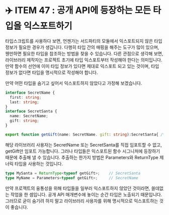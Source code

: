 # ✈️ ITEM 47 : 공개 API에 등장하는 모든 타입을 익스포트하기

타입스크립트를 사용하다 보면, 언젠가는 서드파티의 모둘에서 익스포트되지 않은 타입 정보가 필요한 경우가 생깁니다.
다행히 타입 간의 매핑을 해주는 도구가 많이 있으며, 웬만하면 필요한 타입을 참조하는 방법을 찾을 수 있습니다.
다른 관점으로 생각해 보면, 라이브러리 제작자는 프로젝트 초기에 타입 익스포트부터 작성해야 한다는 의미입니다.
만약 함수의 선언에 이미 타입 정보가 있다면 제대로 익스포트 되고 있는 것이며, 타입 정보가 없다면 타입을 명시적으로 작성해야 합니다.

만약 어떤 타입을 숨기고 싶어서 익스포트하지 않았다고 가정해 보겠습니다. 

```ts
interface SecretName {
  first: string;
  last: string;
}
interface SecretSanta {
  name: SecretName;
  gift: string;
}

export function getGift(name: SecretName. gift: string):SecretSanta{ /** */ }
```

해당 라이브러리 사용자는 SecretName 또는 SecretSanta를 직접 임포트할 수 없고, getGift만 임포트 가능합니다.
그러나 타입들은 익스포트된 함수 시그니처에 등장하기 때문에 추출해 낼 수 있습니다.
추출하는 한가지 방법은 Parameters와 ReturnType 제너릭 타입을 사용하는 것입니다.

```ts
type MySanta = ReturnType<typeof getGift>;    // SecretSanta
type MyName = Parameters<typeof getGift>;     // SecretName
```
만약 프로젝트의 융통성을 위해 타입들을 일부러 익스포트하지 않았던 것이라면, 쓸데없는 작업을 한 셈입니다.
공개 API 매개변수에 놓이는 순간 타입은 노출되기 때문입니다.
그러므로 굳이 숨기려 하지 말고 라이브러리 사용자를 위해 명시적으로 익스포트하는 것이 좋습니다.
